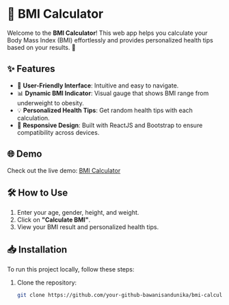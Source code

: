# 🧮 BMI Calculator

Welcome to the **BMI Calculator**! This web app helps you calculate your Body Mass Index (BMI) effortlessly and provides personalized health tips based on your results. 🌟

## ✨ Features
- 🌟 **User-Friendly Interface**: Intuitive and easy to navigate.
- 📊 **Dynamic BMI Indicator**: Visual gauge that shows BMI range from underweight to obesity.
- 💡 **Personalized Health Tips**: Get random health tips with each calculation.
- 📱 **Responsive Design**: Built with ReactJS and Bootstrap to ensure compatibility across devices.

## 🌐 Demo
Check out the live demo: [BMI Calculator](https://your-github-bawanisandunika.github.io/bmi-calculator)

## 🛠️ How to Use
1. Enter your age, gender, height, and weight.
2. Click on **"Calculate BMI"**.
3. View your BMI result and personalized health tips.

## 📥 Installation
To run this project locally, follow these steps:

1. Clone the repository:
   ```bash
   git clone https://github.com/your-github-bawanisandunika/bmi-calculator.git
